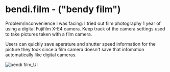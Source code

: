 # bendi.film - ("bendy film")

Problem/inconvenience I was facing:
I tried out film photography 1 year  of using a digital Fujifilm X-E4 camera.
Keep track of the camera settings used to take pictures taken with a film camera.

Users can quickly save aperature and shutter speed information for the picture they took since a film camera doesn't save that infomation automatically like digital cameras.

![bendi film_UI](https://github.com/user-attachments/assets/8f4b63b7-7e52-45b9-9458-26258eb8b2d5)
